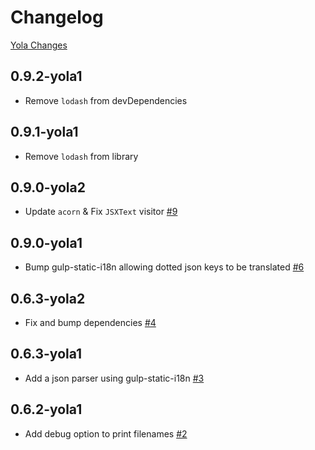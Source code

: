 # Changelog

[Yola Changes](https://github.com/yola/jsxgettext/releases)

## 0.9.2-yola1

* Remove `lodash` from devDependencies

## 0.9.1-yola1

* Remove `lodash` from library

[#12]: https://github.com/yola/jsxgettext/pull/12

## 0.9.0-yola2

* Update `acorn` & Fix `JSXText` visitor [#9][]

[#9]: https://github.com/yola/jsxgettext/pull/9


## 0.9.0-yola1

* Bump gulp-static-i18n allowing dotted json keys to be translated [#6][]

[#6]: https://github.com/yola/jsxgettext/pull/6


## 0.6.3-yola2

* Fix and bump dependencies [#4][]

[#4]: https://github.com/yola/jsxgettext/pull/4


## 0.6.3-yola1

* Add a json parser using gulp-static-i18n [#3][]

[#3]: https://github.com/yola/jsxgettext/pull/3


## 0.6.2-yola1

* Add debug option to print filenames [#2][]

[#2]: https://github.com/yola/jsxgettext/pull/2
